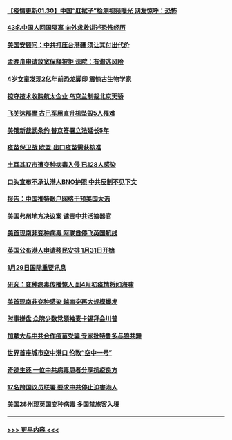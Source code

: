 #### [【疫情更新01.30】中国“肛拭子”检测视频曝光 网友惊呼：恐怖](../pages/prog202/a103034335.md?t=01301901) 
#### [43名中国人回国隔离 向外求救讲述恐怖经历](../pages/prog202/a103043386.md?t=01301901) 
#### [美国安顾问：中共打压台港疆 须让其付出代价](../pages/prog202/a103043378.md?t=01301901) 
#### [孟晚舟申请放宽保释被拒 法院：有潜逃风险](../pages/prog202/a103043301.md?t=01301901) 
#### [4岁女童发现2亿年前恐龙脚印 震惊古生物学家](../pages/prog202/a103043253.md?t=01301901) 
#### [掠夺技术收购航太企业 乌克兰制裁北京天骄](../pages/prog202/a103043245.md?t=01301901) 
#### [飞关达那摩 古巴军用直升机坠毁5人罹难](../pages/prog202/a103043223.md?t=01301901) 
#### [美俄新裁武条约 普京签署立法延长5年](../pages/prog202/a103043179.md?t=01301901) 
#### [疫苗保卫战 欧盟:出口疫苗需获核准](../pages/prog202/a103043161.md?t=01301901) 
#### [土耳其17巿遭变种病毒入侵 已128人感染](../pages/prog202/a103043143.md?t=01301901) 
#### [口头宣布不承认港人BNO护照 中共反制不见下文](../pages/prog202/a103042990.md?t=01301901) 
#### [报告：中国推特账户网络干预美国大选](../pages/prog202/a103042837.md?t=01301901) 
#### [美国弗州地方决议案 谴责中共活摘器官](../pages/prog202/a103042831.md?t=01301901) 
#### [美首现南非变种病毒 阿联酋停飞英国航线](../pages/prog202/a103042807.md?t=01301901) 
#### [英国公布港人申请移民安排 1月31日开始](../pages/prog202/a103042630.md?t=01301901) 
#### [1月29日国际重要讯息](../pages/prog202/a103042618.md?t=01301901) 
#### [研究：变种病毒传播惊人 到4月初疫情将如海啸](../pages/prog202/a103042590.md?t=01301901) 
#### [美首现南非变种感染 越南突再大规模爆发](../pages/prog202/a103042261.md?t=01301901) 
#### [时事拼盘 众院少数党领袖麦卡锡拜会川普](../pages/prog202/a103042239.md?t=01301901) 
#### [加拿大与中共合作疫苗受骗 专家批特鲁多与狼共舞](../pages/prog202/a103042198.md?t=01301901) 
#### [世界首座城市空中港口 伦敦“空中一号”](../pages/prog202/a103042228.md?t=01301901) 
#### [奇迹生还 一位中共病毒患者分享抗疫良方](../pages/prog202/a103042169.md?t=01301901) 
#### [17名跨国议员联署 要求中共停止迫害港人](../pages/prog202/a103042082.md?t=01301901) 
#### [美国28州现英国变种病毒 多国禁旅客入境](../pages/prog202/a103042031.md?t=01301901) 

----
#### [ >>> 更早内容 <<< ](../indexes/prog202-earlier.md)
